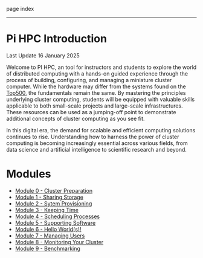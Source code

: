 page
index


---

# Pi HPC Introduction

<span class="small">Last Update 16 January 2025</span>

Welcome to PI HPC, an tool for instructors and students to explore the world of distributed computing with a hands-on guided experience through the process of building, configuring, and managing a miniature cluster computer. While the hardware may differ from the systems found on the [Top500](https://top500.org), the fundamentals remain the same. By mastering the principles underlying cluster computing, students will be equipped with valuable skills applicable to both small-scale projects and large-scale infrastructures. These resources can be used as a jumping-off point to demonstrate additional concepts of cluster computing as you see fit.

In this digital era, the demand for scalable and efficient computing solutions continues to rise. Understanding how to harness the power of cluster computing is becoming increasingly essential across various fields, from data science and artificial intelligence to scientific research and beyond.

# Modules

- [Module 0 - Cluster Preparation](modules/preparation)
- [Module 1 - Sharing Storage](modules/nfs)
- [Module 2 - Sytem Provisioning](modules/ww)
- [Module 3 - Keeping Time](modules/chrony)
- [Module 4 - Scheduling Processes](modules/slurm)
- [Module 5 - Supporting Software](modules/supporting-software)
- [Module 6 - Hello World(s)!](modules/hello-world)
- [Module 7 - Managing Users](placeholder)
- [Module 8 - Monitoring Your Cluster](placeholder)
- [Module 9 - Benchmarking](placeholder)

<!-- TODO: not rn 
<!-- - [Module 11 - Parallel Storage (Optional)](module-11) -->
<!-- - Module 12 - GPU Compute (Optional)            plans need to be finalized for this -->
<!-- - Module 14 - Challenges                        also john -->
